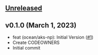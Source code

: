 <a name="unreleased"></a>
## [Unreleased]



<a name="v0.1.0"></a>
## v0.1.0 (March 1, 2023)

- feat (ocean/aks-np): Initial Version ([#1](https://github.com/spotinst/terraform-spotinst-ocean-aks-np-k8s/issues/1))
- Create CODEOWNERS
- Initial commit


[Unreleased]: https://github.com/spotinst/terraform-spotinst-ocean-aks-np-k8s/compare/v0.1.0...HEAD
